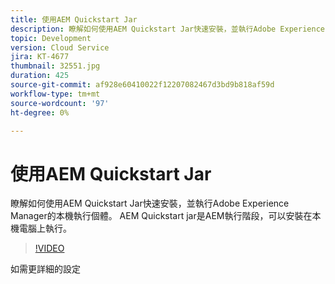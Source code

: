 ```yaml
---
title: 使用AEM Quickstart Jar
description: 瞭解如何使用AEM Quickstart Jar快速安裝，並執行Adobe Experience Manager的本機執行個體。 AEM Quickstart jar是AEM執行階段，可以安裝在本機電腦上執行。
topic: Development
version: Cloud Service
jira: KT-4677
thumbnail: 32551.jpg
duration: 425
source-git-commit: af928e60410022f12207082467d3bd9b818af59d
workflow-type: tm+mt
source-wordcount: '97'
ht-degree: 0%

---
```



# 使用AEM Quickstart Jar

瞭解如何使用AEM Quickstart Jar快速安裝，並執行Adobe Experience Manager的本機執行個體。 AEM Quickstart jar是AEM執行階段，可以安裝在本機電腦上執行。

>[!VIDEO](https://video.tv.adobe.com/v/32551?quality=12&learn=on)

如需更詳細的設定